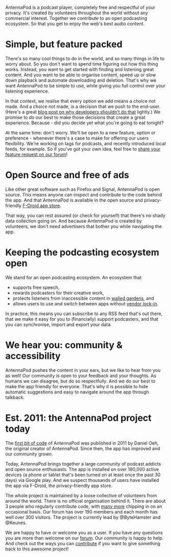 AntennaPod is a podcast player, completely free and respectful of your privacy. It's created by volunteers throughout the world without any commercial interest. Together we contribute to an open podcasting ecosystem. So that you get to enjoy the web's best audio content.

# Simple, but feature packed
There's so many cool things to do in the world, and so many things in life to worry about. So you don't want to spend time figuring out how this thing works. Instead, you want to get started with finding and listening great content. And you want to be able to organise content, speed up or slow down playback and automate downloading and deletion. That's why we want AntennaPod to be simple to use, while giving you full control over your listening experience. 

In that context, we realise that every option we add means a choice not made. And a choice not made, is a decision that we push to the end-user. (Here's a great [blog post on why developers shouldn't do that](http://neugierig.org/software/blog/2018/07/options.html) lightly.) We promise to do our best to make those decisions that create a great experience. Because - did you decide yet what you're going to eat tonight?

At the same time: don't worry. We'll be open to a new feature, option or preference - whenever there's a case to make for offering our users flexibility. We're working on tags for podcasts, and recently introduced local feeds, for example. So if you've got your own idea, feel free to [share your feature request on our forum](https://forum.antennapod.org/c/feature-request)!

# Open Source and free of ads
Like other great software such as Firefox and Signal, AntennaPod is open source. This means anyone can inspect and contribute to the code behind the app. And that AntennaPod is available in the open source and privacy-friendly [F-Droid app store](https://www.f-droid.org/packages/de.danoeh.antennapod/).

That way, you can rest assured (or check for yourself) that there's no shady data collection going on. And because AntennaPod is created by volunteers, we don't need advertisers that bother you while navigating the app.

# Keeping the podcasting ecosystem open
We stand for an open podcasting ecosystem. An ecosystem that
* supports free speech, 
* rewards podcasters for their creative work, 
* protects listeners from inaccessible content in [walled gardens](https://en.wikipedia.org/wiki/Walled_garden_(technology)), and 
* allows users to use and switch between apps without [vendor lock-in](https://en.wikipedia.org/wiki/Vendor_lock-in).

In practice, this means you can subscribe to any RSS feed that's out there, that we make it easy for you to (financially) support podcasters, and that you can synchronise, import and export your data.

# We hear you: community & accessibility
AntennaPod pushes the content in your ears, but we like to hear from you as well! Our community is open to your feedback and your thoughts. As humans we can disagree, but do so respectfully. And we do our best to make the app friendly for everyone. That's why it is possible to hide automatic suggestions and easy to navigate around the app through talkback.

# Est. 2011: the AntennaPod project today
The [first bit of code](https://github.com/AntennaPod/AntennaPod/commit/c9283f09dced6f156e13675ef4c13ebeb20cb9e5) of AntennaPod was published in 2011 by Daniel Oeh, the original creator of AntennaPod. Since then, the app has improved and our community grown.

Today, AntennaPod brings together a large community of podcast addicts and open source enthusiasts. The app is installed on over 180,000 active devices (a phone or tablet that's been turned on at least once the past 30 days) via Google play. And we suspect thousands of users have installed the app via F-Droid, the privacy-friendly app store.

The whole project is maintained by a loose collective of volunteers from around the world. There is no official organisation behind it. There are about 3 people who regularly contribute code, with [many more](https://github.com/AntennaPod/AntennaPod/graphs/contributors) chipping in on an occasional basis. Our forum has over 190 members and each month has well over 300 visitors. The project is currently lead by @ByteHamster and @Keunes.

We are happy to have or welcome you as a user. If you have any questions you are more than welcome on our [forum](https://forum.antennapod.org). Our community is happy to help. And check out the ways you can [contribute](/contribute/) if you want to give something back to this awesome project!
